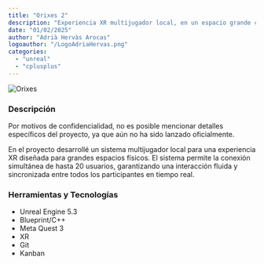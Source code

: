 ```yaml
---
title: "Orixes 2"
description: "Experiencia XR multijugador local, en un espacio grande compartido."
date: "01/02/2025"
author: "Adrià Hervàs Arocas"
logoauthor: "/LogoAdriaHervas.png"
categories:
  - "unreal"
  - "cplusplus"
---
```

![Orixes](/Orixes.webp)

### Descripción

Por motivos de confidencialidad, no es posible mencionar detalles específicos del proyecto, ya que aún no ha sido lanzado oficialmente.

En el proyecto desarrollé un sistema multijugador local para una experiencia XR diseñada para grandes espacios físicos. El sistema permite la conexión simultánea de hasta 20 usuarios, garantizando una interacción fluida y sincronizada entre todos los participantes en tiempo real.

### Herramientas y Tecnologías

- Unreal Engine 5.3
- Blueprint/C++
- Meta Quest 3
- XR
- Git
- Kanban

